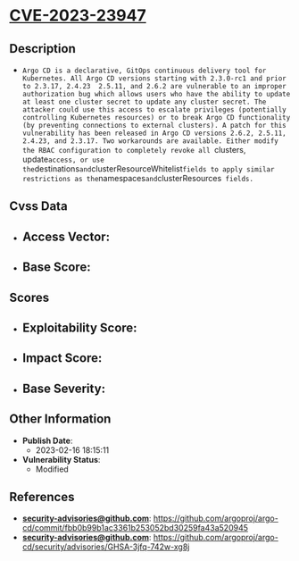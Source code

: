 
# [CVE-2023-23947](https://github.com/argoproj/argo-cd/commit/fbb0b99b1ac3361b253052bd30259fa43a520945)

## Description

- `Argo CD is a declarative, GitOps continuous delivery tool for Kubernetes. All Argo CD versions starting with 2.3.0-rc1 and prior to 2.3.17, 2.4.23  2.5.11, and 2.6.2 are vulnerable to an improper authorization bug which allows users who have the ability to update at least one cluster secret to update any cluster secret. The attacker could use this access to escalate privileges (potentially controlling Kubernetes resources) or to break Argo CD functionality (by preventing connections to external clusters). A patch for this vulnerability has been released in Argo CD versions 2.6.2, 2.5.11, 2.4.23, and 2.3.17. Two workarounds are available. Either modify the RBAC configuration to completely revoke all `clusters, update` access, or use the `destinations` and `clusterResourceWhitelist` fields to apply similar restrictions as the `namespaces` and `clusterResources` fields.`

## Cvss Data

- **Access Vector**:
  - 
- **Base Score**:
  - 

## Scores

- **Exploitability Score**:
  - 
- **Impact Score**:
  - 
- **Base Severity**:
  - 

## Other Information

- **Publish Date**:
  - 2023-02-16 18:15:11
- **Vulnerability Status**:
  - Modified

## References

- **security-advisories@github.com**: https://github.com/argoproj/argo-cd/commit/fbb0b99b1ac3361b253052bd30259fa43a520945
- **security-advisories@github.com**: https://github.com/argoproj/argo-cd/security/advisories/GHSA-3jfq-742w-xg8j

